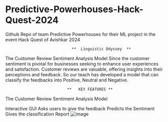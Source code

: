# Predictive-Powerhouses-Hack-Quest-2024
Github Repo of team Predictive Powerhouses for their ML project in the event Hack Quest of Avishkar 2024
               
                 
                                 **  Linguistic Odyssey  **
                                 
The Customer Review Sentiment Analysis Model
Since the customer sentiment is pivotal for businesses seeking to enhance user experiences and satisfaction. Customer reviews are valuable, offering insights into their perceptions and feedback. So our teach has developed a model that can classify the feedbacks into Positive, Neutral and Negative.

                               **   KEY FEATURES **
                               
The Customer Review Sentiment Analysis Model

Interactive GUI
Asks users to give the feedback
Predicts the Sentiment 
Gives the classification Report
![image](https://github.com/MasterLe01/Predictive-Powerhouses-Hack-Quest-2024/assets/144511421/ad45b1d3-1280-4ae1-a608-0b8b666c2308)
